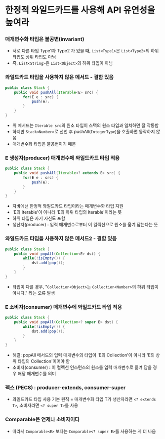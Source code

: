 # 한정적 와일드카드를 사용해 API 유연성을 높여라
### 매개변수화 타입은 불공변(invariant)
* 서로 다른 타입 Type1과 Type2 가 있을 때, `List<Type1>`은 `List<Type2>`의 하위 타입도 상위 타입도 아님
* 즉, `List<String>`은 `List<Object>`의 하위 타입이 아님
### 와일드카드 타입을 사용하지 않은 메서드 - 결함 있음
```java
public class Stack {
    public void pushAll(Iterable<E> src) {
        for(E e : src) {
            push(e);
        }
    }
}
```
* 위 메서드는 `Iterable src`의 원소 타입이 스택의 원소 타입과 일치하면 잘 작동함
* 하지만 `Stack<Number>`로 선언 후 pushAll(`IntegerType`)을 호출하면 동작하지 않음
* 매개변수화 타입은 불공변이기 때문
### E 생성자(producer) 매개변수에 와일드카드 타입 적용
```java
public class Stack {
    public void pushAll(Iterable<? extends E> src) {
        for(E e : src) {
            push(e);
        }
    }
}
```
* 자바에선 한정적 와일드카드 타입이라는 매개변수화 타입 지원
* 'E의 Iterable'이 아니라 'E의 하위 타입의 Iterable'이라는 뜻
* 하위 타입은 자기 자신도 포함
* 생산자(producer) : 입력 매개변수로부터 이 컬렉션으로 원소를 옮겨 담는다는 뜻
### 와일드카드 타입을 사용하지 않은 메서드2 - 결함 있음

```java
public class Stack {
    public void popAll(Collection<E> dst) {
        while(!isEmpty()) {
            dst.add(pop());
        }
    }
}
```
* 타입이 다를 경우, "`Collection<Object>`는 `Collection<Number>`의 하위 타입이 아니다." 라는 오류 발생
### E 소비자(consumer) 매개변수에 와일드카드 타입 적용
```java
public class Stack {
    public void popAll(Collection<? super E> dst) {
        while(!isEmpty()) {
            dst.add(pop());
        }
    }
}
```
* 해결: popAll 메서드의 입력 매개변수의 타입이 'E의 Collection'이 아니라 'E의 상위 타입의 Collection'이어야 함
* 소비자(consumer) : 이 컬렉션 인스턴스의 원소를 입력 매개변수로 옮겨 담을 경우 해당 매개변수를 의미
### 펙스 (PECS) : producer-extends, consumer-super
* 와일드카드 타입 사용 기본 원칙 = 매개변수화 타입 T가 생산자라면 `<? extends T>`, 소비자라면 `<? super T>`를 사용
### Comparable은 언제나 소비자이다
* 따라서 `Comparable<E>` 보다는 `Comparable<? super E>`를 사용하는 게 더 나음
